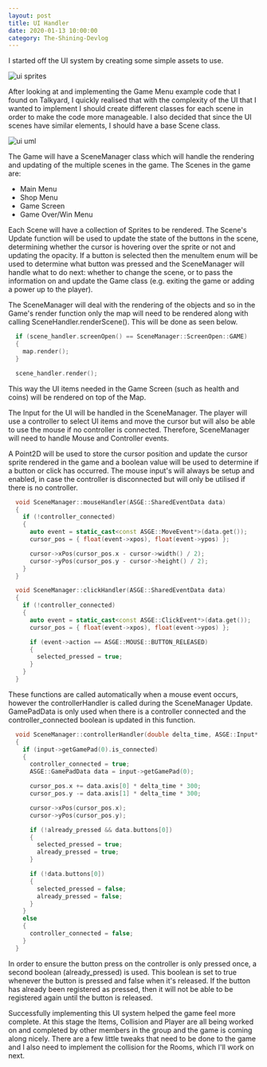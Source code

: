 ```yaml
---
layout: post
title: UI Handler
date: 2020-01-13 10:00:00
category: The-Shining-Devlog
---
```


I started off the UI system by creating some simple assets to use.

<img src="{{ site.baseurl }}/assets/Blog/ShiningDevlog/ui_assets.png" alt="ui sprites"/>

After looking at and implementing the Game Menu example code that I found on Talkyard, I quickly realised that with the complexity of the UI that I wanted to implement I should create different classes for each scene in order to make the code more manageable. I also decided that since the UI scenes have similar elements, I should have a base Scene class.

<img src="{{ site.baseurl }}/assets/Blog/ShiningDevlog/ui_system_uml.png" alt="ui uml"/>

The Game will have a SceneManager class which will handle the rendering and updating of the multiple scenes in the game. The Scenes in the game are:
* Main Menu
* Shop Menu
* Game Screen
* Game Over/Win Menu

Each Scene will have a collection of Sprites to be rendered. The Scene's Update function will be used to update the state of the buttons in the scene, determining whether the cursor is hovering over the sprite or not and updating the opacity. If a button is selected then the menuItem enum will be used to determine what button was pressed and the SceneManager will handle what to do next: whether to change the scene, or to pass the information on and update the Game class (e.g. exiting the game or adding a power up to the player).

The SceneManager will deal with the rendering of the objects and so in the Game's render function only the map will need to be rendered along with calling SceneHandler.renderScene(). This will be done as seen below.

```cpp
  if (scene_handler.screenOpen() == SceneManager::ScreenOpen::GAME)
  {
    map.render();
  }

  scene_handler.render();
```

This way the UI items needed in the Game Screen (such as health and coins) will be rendered on top of the Map.

The Input for the UI will be handled in the SceneManager. The player will use a controller to select UI items and move the cursor but will also be able to use the mouse if no controller is connected. Therefore, SceneManager will need to handle Mouse and Controller events. 

A Point2D will be used to store the cursor position and update the cursor sprite rendered in the game and a boolean value will be used to determine if a button or click has occurred. The mouse input's will always be setup and enabled, in case the controller is disconnected but will only be utilised if there is no controller. 

```cpp
  void SceneManager::mouseHandler(ASGE::SharedEventData data)
  {
    if (!controller_connected)
    {
      auto event = static_cast<const ASGE::MoveEvent*>(data.get());
      cursor_pos = { float(event->xpos), float(event->ypos) };

      cursor->xPos(cursor_pos.x - cursor->width() / 2);
      cursor->yPos(cursor_pos.y - cursor->height() / 2);
    }
  }

  void SceneManager::clickHandler(ASGE::SharedEventData data)
  {
    if (!controller_connected)
    {
      auto event = static_cast<const ASGE::ClickEvent*>(data.get());
      cursor_pos = { float(event->xpos), float(event->ypos) };

      if (event->action == ASGE::MOUSE::BUTTON_RELEASED)
      {
        selected_pressed = true;
      }
    }
  }
```

These functions are called automatically when a mouse event occurs, however the controllerHandler is called during the SceneManager Update. GamePadData is only used when there is a controller connected and the controller_connected boolean is updated in this function.

```cpp
  void SceneManager::controllerHandler(double delta_time, ASGE::Input* input)
  {
    if (input->getGamePad(0).is_connected)
    {
      controller_connected = true;
      ASGE::GamePadData data = input->getGamePad(0);

      cursor_pos.x += data.axis[0] * delta_time * 300;
      cursor_pos.y -= data.axis[1] * delta_time * 300;

      cursor->xPos(cursor_pos.x);
      cursor->yPos(cursor_pos.y);

      if (!already_pressed && data.buttons[0])
      {
        selected_pressed = true;
        already_pressed = true;
      }

      if (!data.buttons[0])
      {
        selected_pressed = false;
        already_pressed = false;
      }
    }
    else
    {
      controller_connected = false;
    }
  }
```

In order to ensure the button press on the controller is only pressed once, a second boolean (already_pressed) is used. This boolean is set to true whenever the button is pressed and false when it's released. If the button has already been registered as pressed, then it will not be able to be registered again until the button is released. 

Successfully implementing this UI system helped the game feel more complete. At this stage the Items, Collision and Player are all being worked on and completed by other members in the group and the game is coming along nicely. There are a few little tweaks that need to be done to the game and I also need to implement the collision for the Rooms, which I'll work on next. 